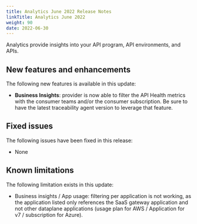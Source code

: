 ```yaml
---
title: Analytics June 2022 Release Notes
linkTitle: Analytics June 2022
weight: 90
date: 2022-06-30
---
```


Analytics provide insights into your API program, API environments, and APIs.

## New features and enhancements

The following new features is available in this update:

* **Business Insights**: provider is now able to filter the API Health metrics with the consumer teams and/or the consumer subscription. Be sure to have the latest traceability agent version to leverage that feature.

## Fixed issues

The following issues have been fixed in this release:

* None

## Known limitations

The following limitation exists in this update:

* Business insights / App usage: filtering per application is not working, as the application listed only references the SaaS gateway application and not other dataplane applications (usage plan for AWS / Application for v7 / subscription for Azure).
